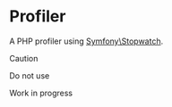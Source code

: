 # Profiler

A PHP profiler using [Symfony\Stopwatch](https://github.com/symfony/stopwatch).

> [!CAUTION]
> Do not use
>
> Work in progress
